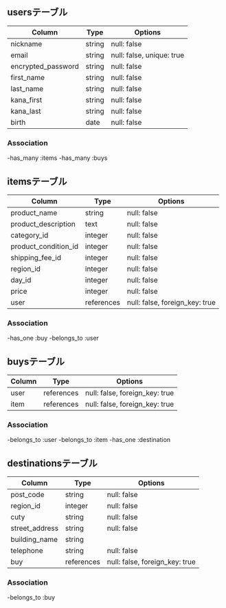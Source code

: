 ## usersテーブル

|Column                |Type   |Options                   |
|----------------------|-------|--------------------------|
|nickname              |string |null: false               |
|email                 |string |null: false, unique: true |
|encrypted_password    |string |null: false               |
|first_name            |string |null: false               |
|last_name             |string |null: false               |
|kana_first            |string |null: false               |
|kana_last             |string |null: false               |
|birth                 |date   |null: false               |

### Association
-has_many :items
-has_many :buys

## itemsテーブル

|Column                |Type     |Options     |
|----------------------|----------|------------|
|product_name          |string    |null: false |
|product_description   |text      |null: false |
|category_id           |integer   |null: false |
|product_condition_id  |integer   |null: false |
|shipping_fee_id       |integer   |null: false |
|region_id             |integer   |null: false |
|day_id                |integer   |null: false |
|price                 |integer   |null: false |
|user                  |references|null: false, foreign_key: true|


### Association
-has_one :buy
-belongs_to :user

## buysテーブル

|Column                |Type       |Options                        |
|----------------------|-----------|-------------------------------|
|user                  |references |null: false, foreign_key: true |
|item                  |references |null: false, foreign_key: true |

### Association
-belongs_to :user
-belongs_to :item
-has_one :destination

## destinationsテーブル

|Column                |Type      |Options     |
|----------------------|----------|------------|
|post_code             |string    |null: false |
|region_id             |integer   |null: false |
|cuty                  |string    |null: false |
|street_address        |string    |null: false |
|building_name         |string    |            |
|telephone             |string    |null: false |
|buy                   |references|null: false, foreign_key: true|

### Association
-belongs_to :buy